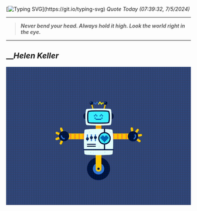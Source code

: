 [![Typing SVG](https://readme-typing-svg.herokuapp.com?font=Press+Start+2P&color=C2F784&size=35&width=900&height=100&lines=Hello+World%2C+I'm+Hung+!)](https://git.io/typing-svg) 
_Quote Today (07:39:32, 7/5/2024)_
___
>**_Never bend your head. Always hold it high. Look the world right in the eye._**
___

## __**_Helen Keller_**

![RobotDance](src/assets/images/robot-dancing-dribble.gif?style=center)
